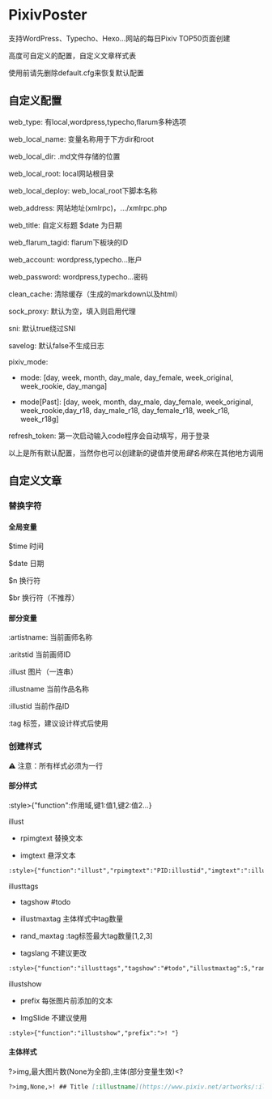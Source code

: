 # PixivPoster
支持WordPress、Typecho、Hexo...网站的每日Pixiv TOP50页面创建

高度可自定义的配置，自定义文章样式表

使用前请先删除default.cfg来恢复默认配置

## 自定义配置
web_type: 有local,wordpress,typecho,flarum多种选项

web_local_name: 变量名称用于下方dir和root

web_local_dir: .md文件存储的位置

web_local_root: local网站根目录

web_local_deploy: web_local_root下脚本名称

web_address: 网站地址(xmlrpc)，.../xmlrpc.php

web_title: 自定义标题 $date 为日期

web_flarum_tagid: flarum下板块的ID

web_account: wordpress,typecho...账户

web_password: wordpress,typecho...密码

clean_cache: 清除缓存（生成的markdown以及html）

sock_proxy: 默认为空，填入则启用代理

sni: 默认true绕过SNI

savelog: 默认false不生成日志

pixiv_mode: 

- mode: [day, week, month, day_male, day_female, week_original, week_rookie, day_manga]

- mode[Past]: [day, week, month, day_male, day_female, week_original, week_rookie,day_r18, day_male_r18, day_female_r18, week_r18, week_r18g]

refresh_token: 第一次启动输入code程序会自动填写，用于登录

以上是所有默认配置，当然你也可以创建新的键值并使用$键名称$来在其他地方调用

## 自定义文章
### 替换字符
#### 全局变量
$time 时间

$date 日期

$n 换行符

$br 换行符（不推荐）
#### 部分变量
:artistname: 当前画师名称

:aritstid 当前画师ID

:illust 图片（一连串）

:illustname 当前作品名称

:illustid 当前作品ID

:tag 标签，建议设计样式后使用
### 创建样式
:warning: 注意：所有样式必须为一行

#### 部分样式
:style>{"function":作用域,键1:值1,键2:值2...}

illust

 - rpimgtext 替换文本

 - imgtext 悬浮文本

```base.md
:style>{"function":"illust","rpimgtext":"PID:illustid","imgtext":":illustname"}
```

illusttags

 - tagshow #todo

 - illustmaxtag 主体样式中tag数量

 - rand_maxtag :tag标签最大tag数量[1,2,3]

 - tagslang 不建议更改

```base.md
:style>{"function":"illusttags","tagshow":"#todo","illustmaxtag":5,"rand_maxtag":3,"tagslang": 0}
```

illustshow

 - prefix 每张图片前添加的文本
 
 - ImgSlide 不建议使用

```
:style>{"function":"illustshow","prefix":">! "}
```

#### 主体样式
?>img,最大图片数(None为全部),主体(部分变量生效)<?

```base.md
?>img,None,>! ## Title [:illustname](https://www.pixiv.net/artworks/:illustid)$n>!$n>! ### :tag$n>!$n>! ### Artist [:artistname](https://www.pixiv.net/users/:artistid)$n>!$n:illust$n>!$n<?
```